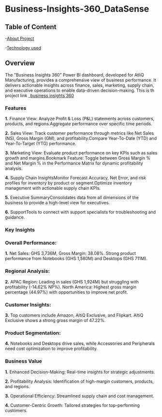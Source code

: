 # Business-Insights-360_DataSense

## Table of Content

-[About Project](#About_Project)

-[Technology used](#Technology_Used)


## Overview

 The "Business Insights 360" Power BI dashboard, developed for AtliQ Manufacturing, provides a comprehensive view of business performance. It delivers actionable insights across finance, sales, marketing, supply chain, and executive operations to enable data-driven decision-making. This is th project link _[business insights 360](https://app.powerbi.com/view?r=eyJrIjoiMDdjYTNjZDctY2FkZi00NWE3LWE5MDItOGRjNTZjMTY3NDU2IiwidCI6ImM2ZTU0OWIzLTVmNDUtNDAzMi1hYWU5LWQ0MjQ0ZGM1YjJjNCJ9)

### Features
**1.** Finance View: Analyze Profit & Loss (P&L) statements across customers, products, and regions.Aggregate performance over specific time periods.

**2.** Sales View: Track customer performance through metrics like Net Sales (NS), Gross Margin (GM), and profitability.Compare Year-To-Date (YTD) and Year-To-Target (YTG) performance.

**3.** Marketing View: Evaluate product performance on key KPIs such as sales growth and margins.Bookmark Feature: Toggle between Gross Margin % and Net Margin % in the Performance Matrix for dynamic profitability analysis.

**4.** Supply Chain InsightsMonitor Forecast Accuracy, Net Error, and risk profiles for inventory by product or segment.Optimize inventory management with actionable supply chain KPIs.

**5.** Executive SummaryConsolidates data from all dimensions of the business to provide a high-level view for executives.

**6.** SupportTools to connect with support specialists for troubleshooting and guidance.


### Key Insights

### Overall Performance:
**1.** Net Sales: GHS 3,736M, Gross Margin: 38.08%. Strong product performance from Notebooks (GHS 1,580M) and Desktops (GHS 711M).

### Regional Analysis:
**2.** APAC Region: Leading in sales (GHS 1,924M) but struggling with profitability (-14.62% NP%).
North America: Highest gross margin percentage (44.97%) with opportunities to improve net profit.

### Customer Insights:
**3.** Top customers include Amazon, AltiQ Exclusive, and Flipkart. AltiQ Exclusive shows a strong gross margin of 47.22%.

### Product Segmentation:
**4.** Notebooks and Desktops drive sales, while Accessories and Peripherals need cost optimization to improve profitability.


### Business Value
**1.** Enhanced Decision-Making: Real-time insights for strategic adjustments.

**2.** Profitability Analysis: Identification of high-margin customers, products, and regions.

**3.** Operational Efficiency: Streamlined supply chain and cost management.

**4.** Customer-Centric Growth: Tailored strategies for top-performing customers.
